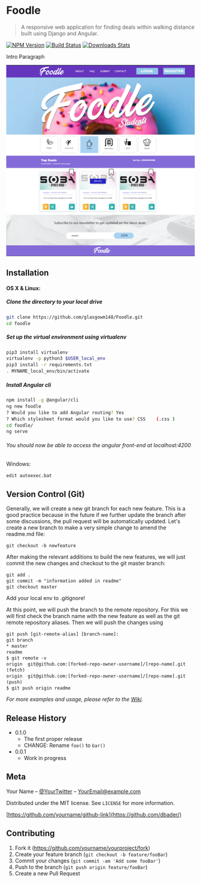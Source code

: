 # Foodle
> A responsive web application for finding deals within walking distance built using Django and Angular. 

[![NPM Version][npm-image]][npm-url]
[![Build Status][travis-image]][travis-url]
[![Downloads Stats][npm-downloads]][npm-url]

Intro Paragraph

![](header.png)

## Installation

#### OS X & Linux:

##### Clone the directory to your local drive
```sh
git clone https://github.com/glasgowm148/Foodle.git
cd foodle
```

##### Set up the virtual environment using virtualenv
```sh
pip3 install virtualenv
virtualenv -p python3 $USER_local_env
pip3 install -r requirements.txt
. MYNAME_local_env/bin/activate
```

##### Install Angular cli
```sh
npm install -g @angular/cli
ng new foodle
? Would you like to add Angular routing? Yes
? Which stylesheet format would you like to use? CSS    (.css )
cd foodle/
ng serve
```

###### You should now be able to access the angular front-end at localhost:4200

Windows:

```sh
edit autoexec.bat
```

## Version Control (Git)

Generally, we will create a new git branch for each new feature. This is a good practice because in the future if we further update the branch after some discussions, the pull request will be automatically updated. Let's create a new branch to make a very simple change to amend the readme.md file:

```
git checkout -b newfeature
```
After making the relevant additions to build the new features, we will just commit the new changes and checkout to the git master branch:
```
git add .
git commit -m "information added in readme"
git checkout master
```

Add your local env to .gitignore!


At this point, we will push the branch to the remote repository. 
For this we will first check the branch name with the new feature as well as the git remote repository aliases. 
Then we will push the changes using 

```
git push [git-remote-alias] [branch-name]:
git branch
* master
readme
$ git remote -v
origin  git@github.com:[forked-repo-owner-username]/[repo-name].git (fetch)
origin  git@github.com:[forked-repo-owner-username]/[repo-name].git (push)
$ git push origin readme
```

_For more examples and usage, please refer to the [Wiki][wiki]._



## Release History

* 0.1.0
    * The first proper release
    * CHANGE: Rename `foo()` to `bar()`
* 0.0.1
    * Work in progress

## Meta

Your Name – [@YourTwitter](https://twitter.com/dbader_org) – YourEmail@example.com

Distributed under the MIT license. See ``LICENSE`` for more information.

[https://github.com/yourname/github-link](https://github.com/dbader/)

## Contributing

1. Fork it (<https://github.com/yourname/yourproject/fork>)
2. Create your feature branch (`git checkout -b feature/fooBar`)
3. Commit your changes (`git commit -am 'Add some fooBar'`)
4. Push to the branch (`git push origin feature/fooBar`)
5. Create a new Pull Request

<!-- Markdown link & img dfn's -->
[npm-image]: https://img.shields.io/npm/v/datadog-metrics.svg?style=flat-square
[npm-url]: https://npmjs.org/package/datadog-metrics
[npm-downloads]: https://img.shields.io/npm/dm/datadog-metrics.svg?style=flat-square
[travis-image]: https://img.shields.io/travis/dbader/node-datadog-metrics/master.svg?style=flat-square
[travis-url]: https://travis-ci.org/dbader/node-datadog-metrics
[wiki]: https://github.com/yourname/yourproject/wiki
